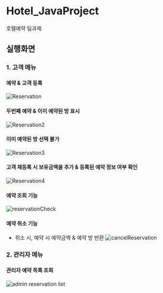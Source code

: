 # Hotel_JavaProject
호텔예약 팀과제

## 실행화면 ##
### 1. 고객 메뉴  ###
#### 예약 & 고객 등록
![Reservation](https://user-images.githubusercontent.com/51190093/247408350-7208df88-db57-4f39-b3b2-fb1ff573a9d3.PNG)
#### 두번째 예약 & 이미 예약된 방 표시
![Reservation2](https://user-images.githubusercontent.com/51190093/247408255-c4b1153f-fbd0-4219-b906-20e9bda0a449.PNG)
#### 이미 예약된 방 선택 불가
![Reservation3](https://user-images.githubusercontent.com/51190093/247408330-64a8eb08-0f34-4197-9538-6860abb5b394.PNG)
#### 고객 재등록 시 보유금액을 추가 & 등록된 예약 정보 여부 확인 ####
![Reservation4](https://user-images.githubusercontent.com/51190093/247408308-fb985f7e-fdfa-493a-aecd-523fdf2d401f.PNG)

#### 예약 조회 기능 ####
![reservationCheck](https://user-images.githubusercontent.com/51190093/247408290-5bbe268c-aa91-465d-9849-63addb9713d4.PNG)

#### 예약 취소 기능 ####
- 취소 시, 예약 시 예약금액 & 예약 방 반환
![cancelReservation](https://user-images.githubusercontent.com/51190093/247408188-00a1e0e3-c1c0-455c-a30f-430cc5e87a6c.PNG)

### 2. 관리자 메뉴 ###
#### 관리자 예약 목록 조회 ####
![admin reservation list](https://user-images.githubusercontent.com/51190093/247408239-f3f13d68-e3a4-44e9-874c-6a671b36228a.PNG)